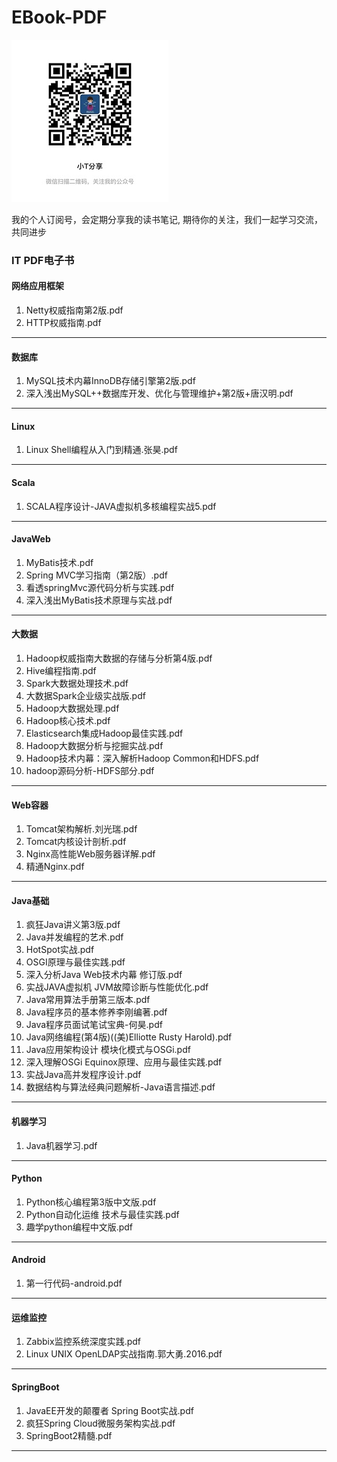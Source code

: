 # EBook-PDF #
![小T分享](weixingongzonghao.jpg)

我的个人订阅号，会定期分享我的读书笔记, 期待你的关注，我们一起学习交流，共同进步

### IT PDF电子书 ###

#### 网络应用框架 ####
1. Netty权威指南第2版.pdf
2. HTTP权威指南.pdf

----------

#### 数据库 #### 
1. MySQL技术内幕InnoDB存储引擎第2版.pdf
2. 深入浅出MySQL++数据库开发、优化与管理维护+第2版+唐汉明.pdf

----------

#### Linux #### 
1. Linux Shell编程从入门到精通.张昊.pdf

----------

#### Scala #### 
1. SCALA程序设计-JAVA虚拟机多核编程实战5.pdf

----------

#### JavaWeb #### 
1. MyBatis技术.pdf
2. Spring MVC学习指南（第2版）.pdf
3. 看透springMvc源代码分析与实践.pdf
4. 深入浅出MyBatis技术原理与实战.pdf

----------

#### 大数据 #### 
1. Hadoop权威指南大数据的存储与分析第4版.pdf
2. Hive编程指南.pdf
3. Spark大数据处理技术.pdf
4. 大数据Spark企业级实战版.pdf
5. Hadoop大数据处理.pdf
6. Hadoop核心技术.pdf
7. Elasticsearch集成Hadoop最佳实践.pdf
8. Hadoop大数据分析与挖掘实战.pdf
9. Hadoop技术内幕：深入解析Hadoop Common和HDFS.pdf
10. hadoop源码分析-HDFS部分.pdf

----------

#### Web容器 #### 
1. Tomcat架构解析.刘光瑞.pdf
2. Tomcat内核设计剖析.pdf
3. Nginx高性能Web服务器详解.pdf
4. 精通Nginx.pdf
 
----------

#### Java基础 #### 
1. 疯狂Java讲义第3版.pdf
2. Java并发编程的艺术.pdf
3. HotSpot实战.pdf
4. OSGI原理与最佳实践.pdf
5. 深入分析Java  Web技术内幕  修订版.pdf
6. 实战JAVA虚拟机  JVM故障诊断与性能优化.pdf
7. Java常用算法手册第三版本.pdf
8. Java程序员的基本修养李刚编著.pdf
9. Java程序员面试笔试宝典-何昊.pdf
10. Java网络编程(第4版)((美)Elliotte Rusty Harold).pdf
11. Java应用架构设计 模块化模式与OSGi.pdf
12. 深入理解OSGi  Equinox原理、应用与最佳实践.pdf
13. 实战Java高并发程序设计.pdf
14. 数据结构与算法经典问题解析-Java语言描述.pdf

----------

#### 机器学习 #### 
1. Java机器学习.pdf

----------

#### Python #### 
1. Python核心编程第3版中文版.pdf
2. Python自动化运维 技术与最佳实践.pdf
3. 趣学python编程中文版.pdf

----------

#### Android #### 
1. 第一行代码-android.pdf

----------

#### 运维监控 #### 
1. Zabbix监控系统深度实践.pdf
2. Linux UNIX OpenLDAP实战指南.郭大勇.2016.pdf

----------

#### SpringBoot #### 
1. JavaEE开发的颠覆者 Spring Boot实战.pdf
2. 疯狂Spring Cloud微服务架构实战.pdf
3. SpringBoot2精髓.pdf

----------


